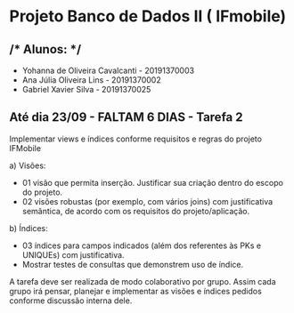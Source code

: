 # Projeto Banco de Dados II ( IFmobile)

<h2>/* Alunos: */ </br></h2>

- Yohanna de Oliveira Cavalcanti - 20191370003 </br>
- Ana Júlia Oliveira Lins - 20191370002    </br>
- Gabriel Xavier Silva - 20191370025   </br>

<h2> Até dia 23/09  - <bold>FALTAM 6 DIAS</bold> -  Tarefa 2</h2>

Implementar views e índices conforme requisitos e regras do projeto IFMobile


a)	Visões:
- 01 visão que permita inserção. Justificar sua criação dentro do escopo do projeto. 
- 02 visões robustas (por exemplo, com vários joins) com justificativa semântica, de acordo com os requisitos do projeto/aplicação.

b)	Índices:
   - 03 índices para campos indicados (além dos referentes às PKs e UNIQUEs) com justificativa. 
   - Mostrar testes de consultas que demonstrem uso de índice.  


A tarefa deve ser realizada de modo colaborativo por grupo. Assim cada grupo irá pensar, planejar e implementar as visões e índices pedidos conforme discussão interna dele. 
